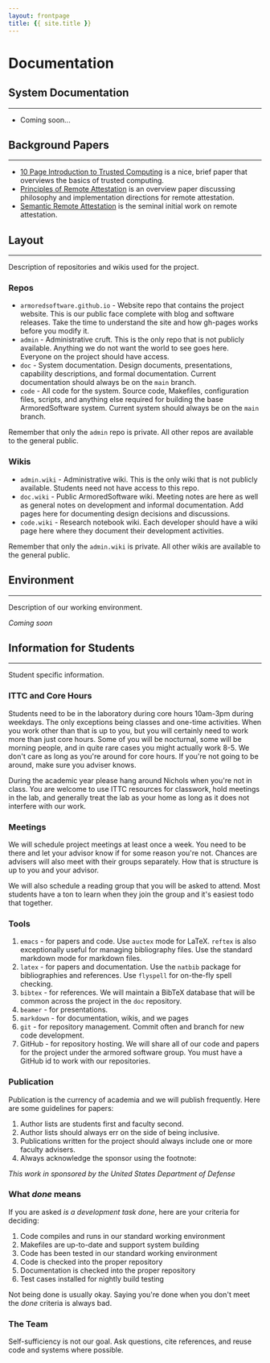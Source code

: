 ```yaml
---
layout: frontpage
title: {{ site.title }}
---
```


# Documentation

## System Documentation

---

* Coming soon...

## Background Papers

---

* [10 Page Introduction to Trusted Computing](http://www.cs.ox.ac.uk/files/1873/RR-08-11.PDF) is a nice, brief paper that overviews the basics of trusted
  computing.
* [Principles of Remote Attestation](http://citeseerx.ist.psu.edu/viewdoc/summary?doi=10.1.1.298.2277) is an overview paper discussing philosophy and implementation directions for remote attestation.
* [Semantic Remote Attestation](http://citeseerx.ist.psu.edu/viewdoc/summary?doi=10.1.1.1.4055) is the seminal initial work on remote attestation.

## Layout

---

Description of repositories and wikis used for the project.

### Repos

* `armoredsoftware.github.io` - Website repo that contains the project
  website. This is our public face complete with blog and software
  releases.  Take the time to understand the site and how gh-pages
  works before you modify it.
* `admin` - Administrative cruft.  This is the only repo that is not
  publicly available.  Anything we do not want the world to see goes
  here.  Everyone on the project should have access.
* `doc` - System documentation.  Design documents, presentations,
  capability descriptions, and formal documentation.  Current
  documentation should always be on the `main` branch.
* `code` - All code for the system.  Source code, Makefiles,
  configuration files, scripts, and anything else required for
  building the base ArmoredSoftware system.  Current system should always be
  on the `main` branch.

Remember that only the `admin` repo is private.  All other repos are
available to the general public.

### Wikis

* `admin.wiki` - Administrative wiki.  This is the only wiki that is
  not publicly available.  Students need not have access to this repo.
* `doc.wiki` - Public ArmoredSoftware wiki.  Meeting notes are here as
  well as general notes on development and informal documentation.
  Add pages here for documenting design decisions and discussions.
* `code.wiki` - Research notebook wiki.  Each developer should have a
  wiki page here where they document their development activities.
  
Remember that only the `admin.wiki` is private.  All other wikis are
available to the general public.

## Environment

---

Description of our working environment.

*Coming soon*

## Information for Students

---

Student specific information.

### ITTC and Core Hours

Students need to be in the laboratory during core hours 10am-3pm
during weekdays.  The only exceptions being classes and one-time
activities.  When you work other than that is up to you, but you will
certainly need to work more than just core hours.  Some of you will be
nocturnal, some will be morning people, and in quite rare cases you
might actually work 8-5.  We don't care as long as you're around for
core hours.  If you're not going to be around, make sure you adviser
knows.

During the academic year please hang around Nichols when you're not in
class.  You are welcome to use ITTC resources for classwork, hold
meetings in the lab, and generally treat the lab as your home as long
as it does not interfere with our work.

### Meetings

We will schedule project meetings at least once a week.  You need to be there
and let your advisor know if for some reason you're not.  Chances are
advisers will also meet with their groups separately.  How that is
structure is up to you and your advisor.

We will also schedule a reading group that you will be asked to
attend.  Most students have a ton to learn when they join the group and
it's easiest todo that together.

### Tools

1. `emacs` - for papers and code.  Use `auctex` mode for LaTeX.
`reftex` is also exceptionally useful for managing bibliography
files. Use the standard markdown mode for markdown files.
1. `latex` - for papers and documentation.  Use the `natbib` package
for bibliographies and references.  Use `flyspell` for on-the-fly
spell checking.
1. `bibtex` - for references.  We will maintain a BibTeX database that
will be common across the project in the `doc` repository.
1. `beamer` - for presentations.
1. `markdown` - for documentation, wikis, and we pages
1. `git` - for repository management.  Commit often and branch for new
code development.
1. GitHub - for repository hosting.  We will share all of our code and
papers for the project under the armored software group.  You must
have a GitHub id to work with our repositories.

### Publication

Publication is the currency of academia and we will publish
frequently.  Here are some guidelines for papers:

1. Author lists are students first and faculty second.
1. Author lists should always err on the side of being inclusive.
1. Publications written for the project should always include one or
   more faculty advisers.
1. Always acknowledge the sponsor using the footnote:

*This work in sponsored by the United States Department of Defense*

### What *done* means

If you are asked *is a development task done*, here are your criteria
for deciding:

1. Code compiles and runs in our standard working environment
1. Makefiles are up-to-date and support system building
1. Code has been tested in our standard working environment
1. Code is checked into the proper repository
1. Documentation is checked into the proper repository
1. Test cases installed for nightly build testing

Not being done is usually okay.  Saying you're done when you don't
meet the *done* criteria is always bad.

### The Team

Self-sufficiency is not our goal.  Ask questions, cite references, and
reuse code and systems where possible.
